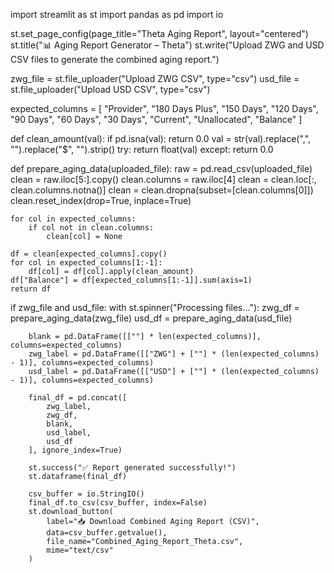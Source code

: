 import streamlit as st
import pandas as pd
import io

st.set_page_config(page_title="Theta Aging Report", layout="centered")
st.title("📊 Aging Report Generator – Theta")
st.write("Upload ZWG and USD CSV files to generate the combined aging report.")

zwg_file = st.file_uploader("Upload ZWG CSV", type="csv")
usd_file = st.file_uploader("Upload USD CSV", type="csv")

expected_columns = [
    "Provider", "180 Days Plus", "150 Days", "120 Days", "90 Days",
    "60 Days", "30 Days", "Current", "Unallocated", "Balance"
]

def clean_amount(val):
    if pd.isna(val):
        return 0.0
    val = str(val).replace(",", "").replace("$", "").strip()
    try:
        return float(val)
    except:
        return 0.0

def prepare_aging_data(uploaded_file):
    raw = pd.read_csv(uploaded_file)
    clean = raw.iloc[5:].copy()
    clean.columns = raw.iloc[4]
    clean = clean.loc[:, clean.columns.notna()]
    clean = clean.dropna(subset=[clean.columns[0]])
    clean.reset_index(drop=True, inplace=True)

    for col in expected_columns:
        if col not in clean.columns:
            clean[col] = None

    df = clean[expected_columns].copy()
    for col in expected_columns[1:-1]:
        df[col] = df[col].apply(clean_amount)
    df["Balance"] = df[expected_columns[1:-1]].sum(axis=1)
    return df

if zwg_file and usd_file:
    with st.spinner("Processing files..."):
        zwg_df = prepare_aging_data(zwg_file)
        usd_df = prepare_aging_data(usd_file)

        blank = pd.DataFrame([[""] * len(expected_columns)], columns=expected_columns)
        zwg_label = pd.DataFrame([["ZWG"] + [""] * (len(expected_columns) - 1)], columns=expected_columns)
        usd_label = pd.DataFrame([["USD"] + [""] * (len(expected_columns) - 1)], columns=expected_columns)

        final_df = pd.concat([
            zwg_label,
            zwg_df,
            blank,
            usd_label,
            usd_df
        ], ignore_index=True)

        st.success("✅ Report generated successfully!")
        st.dataframe(final_df)

        csv_buffer = io.StringIO()
        final_df.to_csv(csv_buffer, index=False)
        st.download_button(
            label="📥 Download Combined Aging Report (CSV)",
            data=csv_buffer.getvalue(),
            file_name="Combined_Aging_Report_Theta.csv",
            mime="text/csv"
        )
